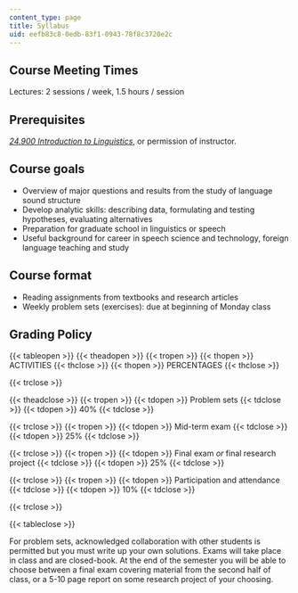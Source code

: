 ```yaml
---
content_type: page
title: Syllabus
uid: eefb83c8-0edb-83f1-0943-78f8c3720e2c
---
```


Course Meeting Times
--------------------

Lectures: 2 sessions / week, 1.5 hours / session

Prerequisites
-------------

[_24.900 Introduction to Linguistics_](/courses/24-900-introduction-to-linguistics-fall-2012), or permission of instructor.

Course goals
------------

*   Overview of major questions and results from the study of language sound structure
*   Develop analytic skills: describing data, formulating and testing hypotheses, evaluating alternatives
*   Preparation for graduate school in linguistics or speech
*   Useful background for career in speech science and technology, foreign language teaching and study

Course format
-------------

*   Reading assignments from textbooks and research articles
*   Weekly problem sets (exercises): due at beginning of Monday class

Grading Policy
--------------

{{< tableopen >}}
{{< theadopen >}}
{{< tropen >}}
{{< thopen >}}
ACTIVITIES
{{< thclose >}}
{{< thopen >}}
PERCENTAGES
{{< thclose >}}

{{< trclose >}}

{{< theadclose >}}
{{< tropen >}}
{{< tdopen >}}
Problem sets
{{< tdclose >}}
{{< tdopen >}}
40%
{{< tdclose >}}

{{< trclose >}}
{{< tropen >}}
{{< tdopen >}}
Mid-term exam
{{< tdclose >}}
{{< tdopen >}}
25%
{{< tdclose >}}

{{< trclose >}}
{{< tropen >}}
{{< tdopen >}}
Final exam _or_ final research project
{{< tdclose >}}
{{< tdopen >}}
25%
{{< tdclose >}}

{{< trclose >}}
{{< tropen >}}
{{< tdopen >}}
Participation and attendance
{{< tdclose >}}
{{< tdopen >}}
10%
{{< tdclose >}}

{{< trclose >}}

{{< tableclose >}}

For problem sets, acknowledged collaboration with other students is permitted but you must write up your own solutions. Exams will take place in class and are closed-book. At the end of the semester you will be able to choose between a final exam covering material from the second half of class, or a 5-10 page report on some research project of your choosing.